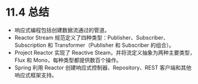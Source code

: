 # 11.4 总结

* 响应式编程包括创建数据流通过的管道。
* Reactor Stream 规范定义了四种类型：Publisher、Subscriber、Subscription 和 Transformer（Publisher 和 Subscriber 的组合）。
* Project Reactor 实现了 Reactive Steam，并将流定义抽象为两种主要类型，Flux 和 Mono，每种类型都提供数百个操作。
* Spring 利用 Reactor 创建响应式控制器、Repository、REST 客户端和其他响应式框架支持。


